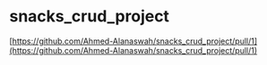 # snacks_crud_project

[https://github.com/Ahmed-Alanaswah/snacks_crud_project/pull/1](https://github.com/Ahmed-Alanaswah/snacks_crud_project/pull/1)
